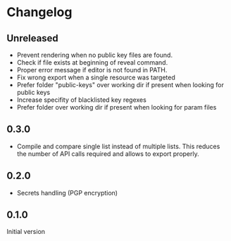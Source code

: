 # Changelog

## Unreleased

* Prevent rendering when no public key files are found.
* Check if file exists at beginning of reveal command.
* Proper error message if editor is not found in PATH.
* Fix wrong export when a single resource was targeted
* Prefer folder "public-keys" over working dir if present when looking for public keys
* Increase specifity of blacklisted key regexes
* Prefer folder <namespace> over working dir if present when looking for param files

## 0.3.0

* Compile and compare single list instead of multiple lists. This reduces the number of API calls required and allows to export properly.

## 0.2.0

* Secrets handling (PGP encryption)

## 0.1.0

Initial version
